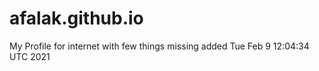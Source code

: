 # afalak.github.io
My Profile for internet
with few things missing
added
Tue Feb  9 12:04:34 UTC 2021
